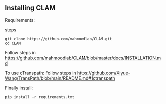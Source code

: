 ## Installing CLAM

Requirements:


steps
```
git clone https://github.com/mahmoodlab/CLAM.git
cd CLAM
```

Follow steps in https://github.com/mahmoodlab/CLAM/blob/master/docs/INSTALLATION.md


To use cTranspath:
Follow steps in https://github.com/Xiyue-Wang/TransPath/blob/main/README.md#1ctranspath


Finally install:

```
pip install -r requirements.txt
```
